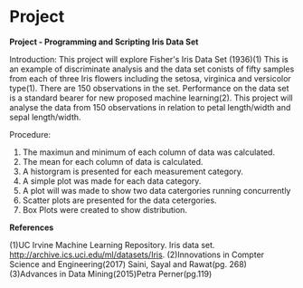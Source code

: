# Project

**Project - Programming and Scripting Iris Data Set**

Introduction: This project will explore Fisher's Iris Data Set (1936)(1) This is an example of discriminate analysis and the data set conists of fifty samples from each of three Iris flowers including the setosa, virginica and versicolor type(1). There are 150 observations in the set. Performance on the data set is a standard bearer for new proposed machine learning(2). This project will analyse the data from 150 observations in relation to petal length/width and sepal length/width. 

Procedure:

1. The maximun and minimum of each column of data was calculated.
2. The mean for each column of data is calculated.
3. A historgram is presented for each measurement category.
4. A simple plot was made for each data category.
5. A plot will was made to show two data catergories running concurrently
6. Scatter plots are presented for the data cetergories. 
7. Box Plots were created to show distribution.


**References**

(1)UC Irvine Machine Learning Repository. Iris data set. http://archive.ics.uci.edu/ml/datasets/Iris.
(2)Innovations in Compter Science and Engineering(2017) Saini, Sayal and Rawat(pg. 268)
(3)Advances in Data Mining(2015)Petra Perner(pg.119)
